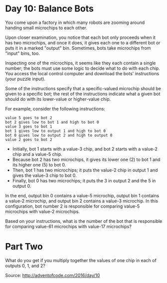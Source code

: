 Day 10: Balance Bots
====================

You come upon a factory in which many robots are zooming around handing small
microchips to each other.

Upon closer examination, you notice that each bot only proceeds when it has two
microchips, and once it does, it gives each one to a different bot or puts it in
a marked "output" bin. Sometimes, bots take microchips from "input" bins, too.

Inspecting one of the microchips, it seems like they each contain a single
number; the bots must use some logic to decide what to do with each chip. You
access the local control computer and download the bots' instructions (your
puzzle input).

Some of the instructions specify that a specific-valued microchip should be
given to a specific bot; the rest of the instructions indicate what a given bot
should do with its lower-value or higher-value chip.

For example, consider the following instructions:

    value 5 goes to bot 2
    bot 2 gives low to bot 1 and high to bot 0
    value 3 goes to bot 1
    bot 1 gives low to output 1 and high to bot 0
    bot 0 gives low to output 2 and high to output 0
    value 2 goes to bot 2

- Initially, bot 1 starts with a value-3 chip, and bot 2 starts with a value-2
  chip and a value-5 chip.
- Because bot 2 has two microchips, it gives its lower one (2) to bot 1 and
  its higher one (5) to bot 0.
- Then, bot 1 has two microchips; it puts the value-2 chip in output 1 and
  gives the value-3 chip to bot 0.
- Finally, bot 0 has two microchips; it puts the 3 in output 2 and the 5 in
  output 0.

In the end, output bin 0 contains a value-5 microchip, output bin 1 contains a
value-2 microchip, and output bin 2 contains a value-3 microchip. In this
configuration, bot number 2 is responsible for comparing value-5 microchips with
value-2 microchips.

Based on your instructions, what is the number of the bot that is responsible
for comparing value-61 microchips with value-17 microchips?

Part Two
========

What do you get if you multiply together the values of one chip in each of
outputs 0, 1, and 2?

Source: http://adventofcode.com/2016/day/10